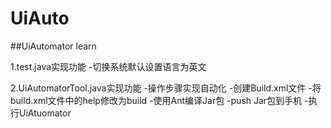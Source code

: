 # UiAuto
##UiAutomator learn

1.test.java实现功能
  -切换系统默认设置语言为英文
  
2.UiAutomatorTool.java实现功能
  -操作步骤实现自动化
    -创建Build.xml文件
    -将build.xml文件中的help修改为build
    -使用Ant编译Jar包
    -push Jar包到手机
    -执行UiAtuomator
    
    
    


